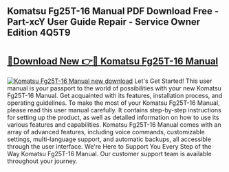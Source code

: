 ## Komatsu Fg25T-16 Manual PDF Download Free - Part-xcY User Guide Repair - Service Owner Edition 4Q5T9

# <h2><a href="http://bc41251.oget.top/?id=Komatsu+Fg25T-16+Manual">🔗Download New 👉🔴 Komatsu Fg25T-16 Manual</a></h2>

[![Komatsu Fg25T-16 Manual new download](https://i.imgur.com/5g1atiW.png)](http://bc41251.oget.top/?id=Komatsu+Fg25T-16+Manual)
Let's Get Started! This user manual is your passport to the world of possibilities with your new Komatsu Fg25T-16 Manual. Get acquainted with its features, installation process, and operating guidelines. To make the most of your Komatsu Fg25T-16 Manual, please read this user manual carefully. It contains step-by-step instructions for setting up the product, as well as detailed information on how to use its various features and capabilities. Komatsu Fg25T-16 Manual comes with an array of advanced features, including voice commands, customizable settings, multi-language support, and automatic backups, all accessible through the user interface. We're Here to Support You Every Step of the Way Komatsu Fg25T-16 Manual. Our customer support team is available throughout your journey.
